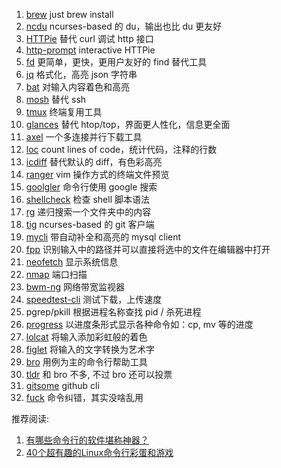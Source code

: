 1. [brew](https://brew.sh/)    just brew install
2. [ncdu](https://dev.yorhel.nl/ncdu)    ncurses-based 的 du，输出也比 du 更友好
3. [HTTPie](https://github.com/jakubroztocil/httpie)    替代 curl 调试 http 接口
4. [http-prompt](https://github.com/eliangcs/http-prompt)    interactive HTTPie
5. [fd](https://github.com/sharkdp/fd)    更简单，更快，更用户友好的 find 替代工具
6. [jq](https://github.com/stedolan/jq)    格式化，高亮 json 字符串
7. [bat](https://github.com/sharkdp/bat)     对输入内容着色和高亮
8. [mosh](https://github.com/mobile-shell/mosh)    替代 ssh
9. [tmux](https://github.com/tmux/tmux/)    终端复用工具
10. [glances](https://github.com/nicolargo/glances)    替代 htop/top，界面更人性化，信息更全面
11. [axel](https://github.com/axel-download-accelerator/axel)    一个多连接并行下载工具
12. [loc](https://github.com/cgag/loc)    count lines of code，统计代码，注释的行数
13. [icdiff](https://github.com/jeffkaufman/icdiff)    替代默认的 diff，有色彩高亮
14. [ranger](https://github.com/ranger/ranger)    vim 操作方式的终端文件预览
15. [goolgler](https://github.com/jarun/googler)    命令行使用 google 搜索
16. [shellcheck](https://github.com/koalaman/shellcheck)    检查 shell 脚本语法
17. [rg](https://github.com/BurntSushi/ripgrep)    递归搜索一个文件夹中的内容
18. [tig](https://github.com/jonas/tig)    ncurses-based 的 git 客户端
19. [mycli](https://github.com/dbcli/mycli)    带自动补全和高亮的  mysql client
20. [fpp](https://github.com/facebook/PathPicker)    识别输入中的路径并可以直接将选中的文件在编辑器中打开
21. [neofetch](https://github.com/dylanaraps/neofetch)    显示系统信息
22. [nmap](https://github.com/nmap/nmap)    端口扫描
23. [bwm-ng](https://github.com/vgropp/bwm-ng)    网络带宽监视器
24. [speedtest-cli](https://github.com/sivel/speedtest-cli)    测试下载，上传速度
25. pgrep/pkill    根据进程名称查找 pid / 杀死进程
26. [progress](https://github.com/Xfennec/progress)    以进度条形式显示各种命令如：cp, mv 等的进度
27. [lolcat](https://github.com/busyloop/lolcat)    将输入添加彩虹般的着色
28. [figlet](http://www.figlet.org/)    将输入的文字转换为艺术字
29. [bro](http://bropages.org/)    用例为主的命令行帮助工具
30. [tldr](https://github.com/tldr-pages/tldr)   和 bro 不多, 不过 bro 还可以投票
31. [gitsome](https://github.com/donnemartin/gitsome)    github cli
32. [fuck](https://github.com/nvbn/thefuck)    命令纠错，其实没啥乱用

推荐阅读:

1. [有哪些命令行的软件堪称神器？](https://www.zhihu.com/question/59227720/answer/163594782)
2. [40个超有趣的Linux命令行彩蛋和游戏](https://zhuanlan.zhihu.com/p/51904179)